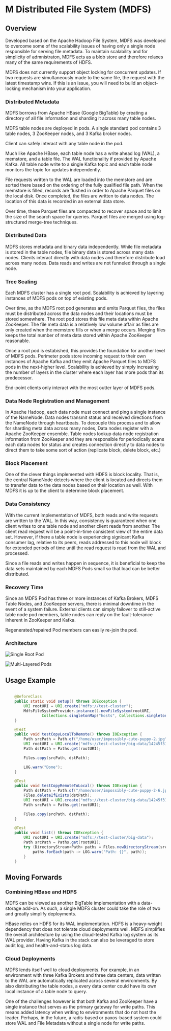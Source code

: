 # M Distributed File System (MDFS)

## Overview

Developed based on the Apache Hadoop File System, MDFS was developed to overcome some of the scalability issues of having only a single node
responsible for serving file metadata. To maintain scalability and for simplicity of admnistraton, MDFS acts as a blob store and therefore
relaxes many of the same requirements of HDFS.

MDFS does not currently support object locking for concurrent updates. If two requests are simultaneously made to the same file, the request with the
latest timestamp wins. If this is an issue, you will need to build an object-locking mechanism into your application.

### Distributed Metadata

MDFS borrows from Apache HBase (Google BigTable) by creating a directory of all file information and sharding it across many table nodes.

MDFS table nodes are deployed in pods. A single standard pod contains 3 table nodes, 3 ZooKeeper nodes, and 3 Kafka broker nodes.

Client can safely interact with any table node in the pod.

Much like Apache HBase, each table node has a write ahead log (WAL), a memstore, and a table file. The WAL functionality if provided by
Apache Kafka. All table node write to a single Kafka topic and each table node monitors the topic for updates independently.

File requests written to the WAL are loaded into the memstore and are sorted there based on the ordering of the fully qualified file path. When the
memstore is filled, records are flushed in order to Apache Parquet files on the local disk. Once completed, the files are written to data nodes. The
location of this data is recorded in an external data store.

Over time, these Parquet files are compacted to recover space and to limit the size of the search space for queries. Parquet files are merged
using log-structured merge-tree techniques.

### Distributed Data

MDFS stores metadata and binary data independently. While file metadata is stored in the table nodes, file binary data is stored across many data nodes.
Clients interact directly with data nodes and therefore distribute load across many nodes. Data reads and writes are not funneled through a single node.

### Tree Scaling

Each MDFS cluster has a single root pod. Scalability is achieved by layering instances of MDFS pods on top of existing pods.

Over time, as the MDFS root pod generates and emits Parquet files, the files must be distributed across the data nodes and their locations must be
stored somewhere. The root pod stores this file meta data within Apache ZooKeeper. The file meta data is a relatively low volume affair as files
are only created when the memstore fills or when a merge occurs. Merging files keeps the total number of meta data stored within Apache ZooKeeper
reasonable.

Once a root pod is estabished, this provides the foundation for another level of MDFS pods. Perimeter pods store incoming request to their own instances of
Apache Kafka and they emit Apache Parquet files to MDFS pods in the next-higher level. Scalability is achieved by simply increasing the number of layers in
the cluster where each layer has more pods than its predecessor.

End-point clients only interact with the most outter layer of MDFS pods.

### Data Node Registration and Management

In Apache Hadoop, each data node must connect and ping a single instance of the NameNode. Data nodes transmit status and received directions from the NameNode
through heartbeats. To decouple this process and to allow for sharding meta data across many nodes, Data nodes register with a Apache ZooKeeper ensemble. Table
nodes lookup data node registration information from ZooKeeper and they are responsible for periodically scans each data nodes for status and creates connection
directly to data nodes to direct them to take some sort of action (replicate block, delete block, etc.)

### Block Placement

One of the clever things implemented with HDFS is block locality. That is, the central NameNode detects where the client is located and directs them to transfer
data to the data nodes based on their location as well. With MDFS it is up to the client to determine block placement.

### Data Consistency

With the current implementation of MDFS, both reads and write requests are written to the WAL. In this way, consistency is guaranteed when one client writes to one
table node and another client reads from another. The client read request will be a point-in-time consistent view of the entire data set. However, if there a table
node is experiencing signicant Kafka consumer lag, relative to its peers, reads addressed to this node will block for extended periods of time until the read request
is read from the WAL and processed.

Since a file reads and writes happen in sequence, it is beneficial to keep the data sets maintained by each MDFS Pods small so that load can be better distributed.

### Recovery Time

Since an MDFS Pod has three or more instances of Kafka Brokers, MDFS Table Nodes, and ZooKeeper servers, there is minimal downtime in the event of a system failure.
External clients can simply failover to still-active table node pod members, table nodes can reply on the fault-tolerance inherent in ZooKeeper and Kafka.

Regenerated/repaired Pod members can easily re-join the pod.

### Architecture

![Single Root Pod](images/MDFS_Root.png)

![Multi-Layered Pods](images/MDFS_Leaves.png)

## Usage Example

```java

	@BeforeClass
	public static void setup() throws IOException {
		URI rootURI = URI.create("mdfs://test-cluster");
		MdfsFileSystemProvider.instance().newFileSystem(rootURI,
				Collections.singletonMap("hosts", Collections.singleton("127.0.0.1")));
	}

	@Test
	public void testCopyLocalToRemote() throws IOException {
		Path srcPath = Path.of("/home/user/impossibly-cute-puppy-2.jpg");
		URI rootURI = URI.create("mdfs://test-cluster/big-data/14245f31-0ef7-4379-9b9a-304388f3fb12");
		Path dstPath = Paths.get(rootURI);

		Files.copy(srcPath, dstPath);

		LOG.warn("Done");
	}

	@Test
	public void testCopyRemoteToLocal() throws IOException {
		Path dstPath = Path.of("/home/user/impossibly-cute-puppy-2-6.jpg");
		Files.deleteIfExists(dstPath);
		URI rootURI = URI.create("mdfs://test-cluster/big-data/14245f31-0ef7-4379-9b9a-304388f3fb12");
		Path srcPath = Paths.get(rootURI);

		Files.copy(srcPath, dstPath);
	}

	@Test
	public void list() throws IOException {
		URI rootURI = URI.create("mdfs://test-cluster/big-data");
		Path srcPath = Paths.get(rootURI);
		try (DirectoryStream<Path> paths = Files.newDirectoryStream(srcPath)) {
			paths.forEach(path -> LOG.warn("Path: {}", path));
		}
	}
```

## Moving Forwards

### Combining HBase and HDFS

MDFS can be viewed as another BigTable implementation with a data-storage add-on.  As such, a single MDFS cluster could take the role of two and greatly simplify deployments.

HBase relies on HDFS for its WAL implementation. HDFS is a heavy-weight dependency that does not tolerate cloud deployments well. MDFS simplifies the overall architecture by using
the cloud-tested Kafka log system as its WAL provider.  Having Kafka in the stack can also be leveraged to store audit log, and health-and-status log data.

### Cloud Deployments

MDFS lends itself well to cloud deployments. For example, in an environment with three Kafka Brokers and three data centers, data written to the WAL are automatically replicated
across several environments. By also distributing the table nodes, a every data center could have its own local instance of a table node to query.

One of the challenges however is that both Kafka and ZooKeeper have a single instance that serves as the primary gateway for write paths. This means added latency when writing to
environments that do not host the leader. Perhaps, in the future, a radis-based or paxos-based system could store WAL and File Metadata without a single node for write paths.
